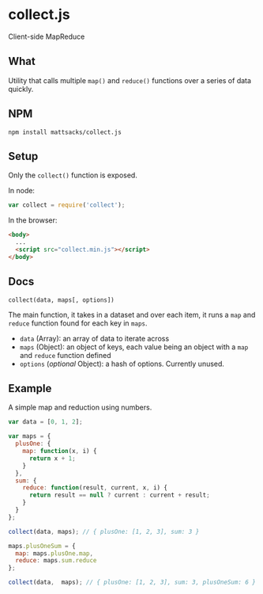 # collect.js

Client-side MapReduce

## What
Utility that calls multiple `map()` and `reduce()` functions over a series of
data quickly.

## NPM

```shell
npm install mattsacks/collect.js
```

## Setup
Only the `collect()` function is exposed.

In node:

```javascript
var collect = require('collect');
```

In the browser:

```html
<body>
  ...
  <script src="collect.min.js"></script>
</body>
```

## Docs

`collect(data, maps[, options])`

The main function, it takes in a dataset and over each item, it runs a `map` and
`reduce` function found for each key in `maps`.

* `data` (Array): an array of data to iterate across
* `maps` (Object): an object of keys, each value being an object with a `map`
  and `reduce` function defined
* `options` (_optional_ Object): a hash of options. Currently unused.

## Example
A simple map and reduction using numbers.

```javascript
var data = [0, 1, 2];

var maps = {
  plusOne: {
    map: function(x, i) {
      return x + 1;
    }
  },
  sum: {
    reduce: function(result, current, x, i) {
      return result == null ? current : current + result;
    }
  }
};

collect(data, maps); // { plusOne: [1, 2, 3], sum: 3 }

maps.plusOneSum = {
  map: maps.plusOne.map,
  reduce: maps.sum.reduce
};

collect(data,  maps); // { plusOne: [1, 2, 3], sum: 3, plusOneSum: 6 }
```
